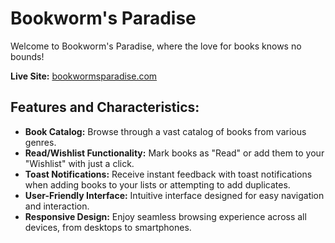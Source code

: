# Bookworm's Paradise

Welcome to Bookworm's Paradise, where the love for books knows no bounds!

**Live Site:** [bookwormsparadise.com]([https://www.bookwormsparadise.com](https://660442b3f96ac4144fe0e58e--aquamarine-cucurucho-2055b7.netlify.app/))

## Features and Characteristics:

- **Book Catalog:** Browse through a vast catalog of books from various genres.
- **Read/Wishlist Functionality:** Mark books as "Read" or add them to your "Wishlist" with just a click.
- **Toast Notifications:** Receive instant feedback with toast notifications when adding books to your lists or attempting to add duplicates.
- **User-Friendly Interface:** Intuitive interface designed for easy navigation and interaction.
- **Responsive Design:** Enjoy seamless browsing experience across all devices, from desktops to smartphones.
